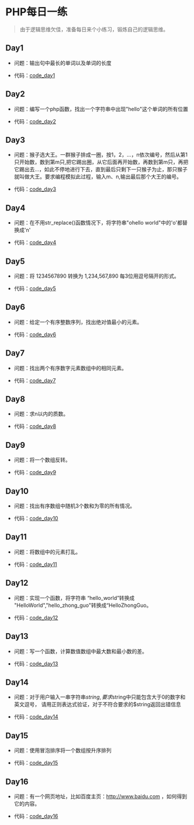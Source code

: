 # PHP每日一练
>由于逻辑思维欠佳，准备每日来个小练习，锻炼自己的逻辑思维。

## Day1

- 问题：输出句中最长的单词以及单词的长度

- 代码：[code_day1](/code/day1.php)

## Day2
- 问题：编写一个php函数，找出一个字符串中出现"hello"这个单词的所有位置

- 代码：[code_day2](/code/day2.php)

## Day3

- 问题：猴子选大王。一群猴子排成一圈，按1，2，...，n依次编号，然后从第1只开始数，数到第m只,把它踢出圈，从它后面再开始数，再数到第m只，再把它踢出去...，如此不停地进行下去，直到最后只剩下一只猴子为止，那只猴子就叫做大王。要求编程模拟此过程，输入m、n,输出最后那个大王的编号。

- 代码：[code_day3](/code/day3.php)

## Day4

- 问题：在不用str_replace()函数情况下，将字符串"ohello world"中的'o'都替换成'n'

- 代码：[code_day4](/code/day4.php)

## Day5

- 问题：将 1234567890 转换为 1,234,567,890 每3位用逗号隔开的形式。

- 代码：[code_day5](/code/day5.php)

## Day6

- 问题：给定一个有序整数序列，找出绝对值最小的元素。

- 代码：[code_day6](/code/day6.php)

## Day7

- 问题：找出两个有序数字元素数组中的相同元素。

- 代码：[code_day7](/code/day7.php)

## Day8

- 问题：求n以内的质数。

- 代码：[code_day8](/code/day8.php)

## Day9

- 问题：将一个数组反转。

- 代码：[code_day9](/code/day9.php)

## Day10

- 问题：找出有序数组中随机3个数和为零的所有情况。

- 代码：[code_day10](/code/day10.php)

## Day11

- 问题：将数组中的元素打乱。

- 代码：[code_day11](/code/day11.php)

## Day12

- 问题：实现一个函数，将字符串 “hello_world”转换成 "HelloWorld","hello_zhong_guo"转换成“HelloZhongGuo。

- 代码：[code_day12](/code/day12.php)

## Day13

- 问题：写一个函数，计算数值数组中最大数和最小数的差。

- 代码：[code_day13](/code/day13.php)

## Day14

- 问题：对于用户输入一串字符串$string,要求$string中只能包含大于0的数字和英文逗号，
  请用正则表达式验证，对于不符合要求的$string返回出错信息

- 代码：[code_day14](/code/day14.php)

## Day15

- 问题：使用冒泡排序将一个数组按升序排列

- 代码：[code_day15](/code/day15.php)

## Day16

- 问题：有一个网页地址，比如百度主页：http://www.baidu.com ，如何得到它的内容。

- 代码：[code_day16](/code/day16.php)
